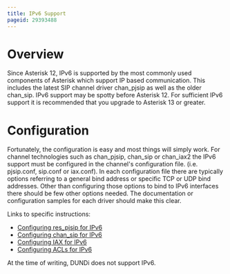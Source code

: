 ```yaml
---
title: IPv6 Support
pageid: 29393488
---
```


Overview
========

Since Asterisk 12, IPv6 is supported by the most commonly used components of Asterisk which support IP based communication. This includes the latest SIP channel driver chan\_pjsip as well as the older chan\_sip. IPv6 support may be spotty before Asterisk 12. For sufficient IPv6 support it is recommended that you upgrade to Asterisk 13 or greater.

Configuration
=============

Fortunately, the configuration is easy and most things will simply work. For channel technologies such as chan\_pjsip, chan\_sip or chan\_iax2 the IPv6 support must be configured in the channel's configuration file. (i.e. pjsip.conf, sip.conf or iax.conf). In each configuration file there are typically options referring to a general bind address or specific TCP or UDP bind addresses. Other than configuring those options to bind to IPv6 interfaces there should be few other options needed. The documentation or configuration samples for each driver should make this clear.

Links to specific instructions:

* [Configuring res\_pjsip for IPv6](/Configuring+res_pjsip+for+IPv6)
* [Configuring chan\_sip for IPv6](/Configuring+chan_sip+for+IPv6)
* [Configuring IAX for IPv6](/Configuring+chan_iax2+for+IPv6)
* [Configuring ACLs for IPv6](/Named+ACLs#NamedACLs-ConfiguringforIPv6)

At the time of writing, DUNDi does not support IPv6.

